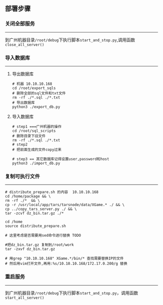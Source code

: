 ## 部署步骤



### 关闭全部服务

***

到广州机器目录`/root/debug`下执行脚本`start_and_stop.py`,调用函数`close_all_server()`



### 导入数据库

***
1. 导出数据库

   ```shell
   # 机器 10.10.10.168
   cd /root/export_sqls
   # 删除全部的sql文件和txt文件
   rm -rf ./*.sql ./*.txt
   # 导出数据库
   python3 ./export_db.py
   ```

2. 导入数据库

   ```shell
   # step1 ===广州机器的操作
   cd /root/sql_scripts
   # 删除目录下旧文件
   rm -rf ./*.sql ./*.txt
   # step2 
   # 把前面生成的文件copy过来
   
   # step3 == 其它数据库记得设置user,password和host
   python3 ./import_db.py
   ```



### 复制可执行文件

***

```shell
# distribute_prepare.sh 的内容  10.10.10.168
cd /home/package && \
rm -rf ./*  && \
cp -r /usr/local/app/tars/tarsnode/data/XGame.* ./ && \
cp ../copy_tars_server.py ./ && \
tar -zcvf dz_bin.tar.gz ./*
```


```shell
cd /home
source distribute_prepare.sh

# 这里考虑是否需要用sed命令进行替换 TODO

#把dz_bin.tar.gz 复制到/root/work
tar -zxvf dz_bin.tar.gz

# 用grep "10.10.10.168" XGame.*/bin/* 查找需要替换IP的文件
# 然后用vim打开文件,再用:%s/10.10.10.168/172.17.0.200/g 替换
```



### 重启服务

***

到广州机器目录`/root/debug`下执行脚本`start_and_stop.py`，调用函数`start_all_server()`